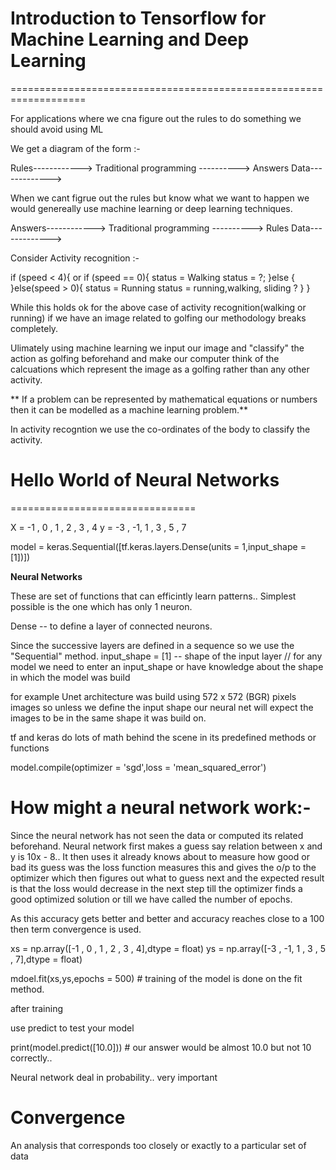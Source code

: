 # Introduction to Tensorflow for Machine Learning and Deep Learning
===================================================================

For applications where we cna figure out the rules to do something 
we should avoid using ML

We get a diagram of the form :-


Rules------------> 
					Traditional programming ----------> Answers
Data------------->

When we cant figrue out the rules but know what we want to happen
we would genereally use machine learning or deep learning techniques.

Answers------------> 
					Traditional programming ----------> Rules
Data------------->

Consider Activity recognition :-

if (speed < 4){                 or         if (speed == 0){
	status = Walking							status = ?;
	}else {									}else(speed > 0){
		status = Running						status = running,walking, sliding ? 
	}											}
	
While this holds ok  for the above case of activity recognition(walking or running) if we have an image 
related to golfing our methodology breaks completely.

Ulimately using machine learning we input our image and "classify" the action as golfing
beforehand and make our computer think of the calcuations which represent the 
image as a golfing rather than any other activity.

** If a problem can be represented by mathematical equations or numbers then it can be modelled as 
a machine learning problem.**

In activity recogntion we use the co-ordinates of the body to classify the activity.


# Hello World of Neural Networks
================================

X = -1 , 0 , 1 , 2 , 3 , 4
y = -3 , -1, 1 , 3 , 5 , 7

model = keras.Sequential([tf.keras.layers.Dense(units = 1,input_shape =[1])])

**Neural Networks**

These are set of functions that can efficintly learn patterns..
Simplest possible is the one which has only 1 neuron.

Dense -- to define a layer of connected neurons.

Since the successive layers are defined in a sequence so we use the "Sequential" method.
input_shape = [1] -- shape of the input layer
// for any model we need to enter an input_shape or have knowledge about the shape in which the model was build 

for example Unet architecture was build using 
572 x 572 (BGR) pixels images so unless we define the input shape our neural net will expect the images to be in the
same shape it was build on.

tf and keras do lots of math behind the scene in its predefined methods or functions

model.compile(optimizer = 'sgd',loss = 'mean_squared_error')

# How might a neural network work:-

Since the neural network has not seen the data or computed its related beforehand.
Neural network first makes a guess say relation between x and y is 10x - 8..
It then uses it already knows about to measure how good or bad its guess was
the loss function measures this and gives the o/p to the optimizer which then figures out
what to guess next and the expected result is that the loss would decrease in the next step till
the optimizer finds a good optimized solution or till we have called the number of epochs.

As this accuracy gets better and better and accuracy reaches close to a 100 then term convergence is used.

xs = np.array([-1 , 0 , 1 , 2 , 3 , 4],dtype = float)
ys = np.array([-3 , -1, 1 , 3 , 5 , 7],dtype = float)


mdoel.fit(xs,ys,epochs = 500) # training of the model is done on the fit method.

after training 

use predict to test your model

print(model.predict([10.0])) # our  answer would be almost 10.0 but not 10 correctly..

Neural network deal in probability.. very important 

Convergence
===========

An analysis that corresponds too closely or exactly to a particular set of data

